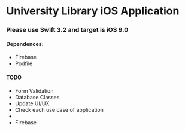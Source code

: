 <h1>University Library iOS Application </h1>

<h3> Please use Swift 3.2 and target is iOS 9.0 </h3>

<h4> Dependences:</h4>

<ul>
<li> Firebase </li>
<li> Podfile </li> 
</ul>

<h4>TODO</h4>

<ul>
<li>Form Validation</li>
<li>Database Classes </li>

<li>Update UI/UX</li>

<li>Check each use case of application<li>
<li>Firebase</li>

</ul>
